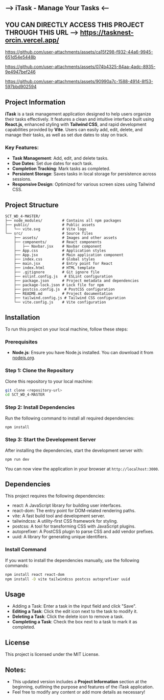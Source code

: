 ## --> iTask - Manage Your Tasks <--

## YOU CAN DIRECTLY ACCESS THIS PROJECT THROUGH THIS URL --> https://tasknest-orcin.vercel.app/


https://github.com/user-attachments/assets/ca15f298-f932-44a6-9945-651d54e5448b



https://github.com/user-attachments/assets/074b4325-84aa-4adc-8935-9e4947bef246



https://github.com/user-attachments/assets/90990a7c-1588-4914-8f53-597bbd902594


## Project Information

**iTask** is a task management application designed to help users organize their tasks effectively. It features a clean and intuitive interface built using **React.js**, enhanced styling with **Tailwind CSS**, and rapid development capabilities provided by **Vite**. Users can easily add, edit, delete, and manage their tasks, as well as set due dates to stay on track.

### Key Features:
- **Task Management**: Add, edit, and delete tasks.
- **Due Dates**: Set due dates for each task.
- **Completion Tracking**: Mark tasks as completed.
- **Persistent Storage**: Saves tasks in local storage for persistence across sessions.
- **Responsive Design**: Optimized for various screen sizes using Tailwind CSS.

## Project Structure

```
SCT_WD_4-MASTER/
├── node_modules/         # Contains all npm packages
├── public/               # Public assets
│   └── vite.svg          # Vite logo
└── src/                  # Source files
    ├── assets/           # Images and other assets
    ├── components/       # React components
    │   ├── Navbar.jsx    # Navbar component
    ├── App.css           # Application styles
    ├── App.jsx           # Main application component
    ├── index.css         # Global styles
    ├── main.jsx          # Entry point for React
    ├── index.html        # HTML template
    ├── .gitignore        # Git ignore file
    ├── eslint.config.js   # ESLint configuration
    ├── package.json      # Project metadata and dependencies
    ├── package-lock.json # Lock file for npm
    ├── postcss.config.js  # PostCSS configuration
    ├── README.md         # Project documentation
    ├── tailwind.config.js # Tailwind CSS configuration
    └── vite.config.js    # Vite configuration
```

## Installation

To run this project on your local machine, follow these steps:

### Prerequisites

- **Node.js**: Ensure you have Node.js installed. You can download it from [nodejs.org](https://nodejs.org/).

### Step 1: Clone the Repository

Clone this repository to your local machine:

```bash
git clone <repository-url>
cd SCT_WD_4-MASTER
```

### Step 2: Install Dependencies

Run the following command to install all required dependencies:

```bash
npm install
```

### Step 3: Start the Development Server

After installing the dependencies, start the development server with:

```bash
npm run dev
```

You can now view the application in your browser at `http://localhost:3000`.

## Dependencies

This project requires the following dependencies:

- react: A JavaScript library for building user interfaces.
- react-dom: The entry point for DOM-related rendering paths.
- vite: A fast build tool and development server.
- tailwindcss: A utility-first CSS framework for styling.
- postcss: A tool for transforming CSS with JavaScript plugins.
- autoprefixer: A PostCSS plugin to parse CSS and add vendor prefixes.
- uuid: A library for generating unique identifiers.

### Install Command

If you want to install the dependencies manually, use the following commands:

```bash
npm install react react-dom
npm install -D vite tailwindcss postcss autoprefixer uuid
```

## Usage

- Adding a Task: Enter a task in the input field and click "Save".
- **Editing a Task**: Click the edit icon next to the task to modify it.
- **Deleting a Task**: Click the delete icon to remove a task.
- **Completing a Task**: Check the box next to a task to mark it as completed.

## License

This project is licensed under the MIT License.


## Notes:
- This updated version includes a **Project Information** section at the beginning, outlining the purpose and features of the iTask application.
- Feel free to modify any content or add more details as necessary!
